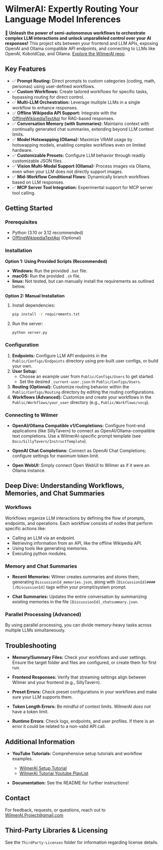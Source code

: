 # WilmerAI: Expertly Routing Your Language Model Inferences

🚀 **Unleash the power of semi-autonomous workflows to orchestrate complex LLM interactions and unlock unparalleled control over your AI responses!** This project sits between your frontend and LLM APIs, exposing OpenAI and Ollama compatible API endpoints, and connecting to LLMs like OpenAI, KoboldCpp, and Ollama.  [Explore the WilmerAI repo](https://github.com/SomeOddCodeGuy/WilmerAI).

## Key Features

*   ✅ **Prompt Routing:** Direct prompts to custom categories (coding, math, personas) using user-defined workflows.
*   ✅ **Custom Workflows:** Create tailored workflows for specific tasks, bypassing routing for direct control.
*   ✅ **Multi-LLM Orchestration:** Leverage multiple LLMs in a single workflow to enhance responses.
*   ✅ **Offline Wikipedia API Support:** Integrate with the [OfflineWikipediaTextApi](https://github.com/SomeOddCodeGuy/OfflineWikipediaTextApi) for RAG-based responses.
*   ✅ **Conversation Memory (with Summaries):** Maintains context with continually generated chat summaries, extending beyond LLM context limits.
*   ✅ **Model Hotswapping (Ollama):** Maximize VRAM usage by hotswapping models, enabling complex workflows even on limited hardware.
*   ✅ **Customizable Presets:** Configure LLM behavior through readily customizable JSON files.
*   ✅ **Vision Multi-Modal Support (Ollama):** Process images via Ollama, even when your LLM does not directly support images.
*   ✅ **Mid-Workflow Conditional Flows:** Dynamically branch workflows based on LLM responses.
*   ✅ **MCP Server Tool Integration:** Experimental support for MCP server tool calling.

## Getting Started

### Prerequisites

*   Python (3.10 or 3.12 recommended)
*   [OfflineWikipediaTextApi](https://github.com/SomeOddCodeGuy/OfflineWikipediaTextApi) (Optional)

### Installation

**Option 1: Using Provided Scripts (Recommended)**

- **Windows:** Run the provided `.bat` file.
- **macOS:** Run the provided `.sh` file.
- **linux:** Not tested, but can manually install the requirements as outlined below.

**Option 2: Manual Installation**

1.  Install dependencies:

    ```bash
    pip install -r requirements.txt
    ```

2.  Run the server:

    ```bash
    python server.py
    ```

### Configuration

1.  **Endpoints:** Configure LLM API endpoints in the `Public/Configs/Endpoints` directory using pre-built user configs, or build your own.
2.  **User Setup:**
    *   Choose an example user from `Public/Configs/Users` to get started.
    *   Set the desired `_current-user.json` in `Public/Configs/Users`.
3.  **Routing (Optional):** Customize routing behavior within the `Public/Configs/Routing` directory by editing the routing configurations.
4.  **Workflows (Advanced):** Customize and create your workflows in the `Public/Workflows/your_user` directory (e.g., `Public/Workflows/socg`).

### Connecting to Wilmer

*   **OpenAI/Ollama Compatible v1/Completions:** Configure front-end applications (like SillyTavern) to connect as OpenAI/Ollama-compatible text completions. Use a WilmerAI-specific prompt template (see `Docs/SillyTavern/InstructTemplate`).

*   **OpenAI Chat Completions:**  Connect as OpenAI Chat Completions; configure settings for maximum token limit.

*   **Open WebUI:** Simply connect Open WebUI to Wilmer as if it were an Ollama instance.

## Deep Dive: Understanding Workflows, Memories, and Chat Summaries

### Workflows

Workflows organize LLM interactions by defining the flow of prompts, endpoints, and operations.  Each workflow consists of nodes that perform specific actions like:

*   Calling an LLM via an endpoint.
*   Retrieving information from an API, like the offline Wikipedia API.
*   Using tools like generating memories.
*   Executing python modules.

### Memory and Chat Summaries

*   **Recent Memories:** Wilmer creates summaries and stores them, generating  `DiscussionId_memories.json`, along with `[DiscussionId]####[/DiscussionId]` tags within your prompt/system prompt.

*   **Chat Summaries:** Updates the entire conversation by summarizing existing memories in the file `[DiscussionId]_chatsummary.json`.

### Parallel Processing (Advanced)

By using parallel processing, you can divide memory-heavy tasks across multiple LLMs simultaneously.

## Troubleshooting

*   **Memory/Summary Files:** Check your workflows and user settings. Ensure the target folder and files are configured, or create them for first run.

*   **Frontend Responses:** Verify that streaming settings align between Wilmer and your frontend (e.g., SillyTavern).

*   **Preset Errors:**  Check preset configurations in your workflows and make sure your LLM supports them.

*   **Token Length Errors:**  Be mindful of context limits. WilmerAI *does not* have a token limit.
*   **Runtime Errors**:  Check logs, endpoints, and user profiles. If there is an error it could be related to a non-valid API call.

## Additional Information

*   **YouTube Tutorials:** Comprehensive setup tutorials and workflow examples.

    *   [WilmerAI Setup Tutorial](https://www.youtube.com/watch?v=v2xYQCHZwJM)
    *   [WilmerAI Tutorial Youtube PlayList](https://www.youtube.com/playlist?list=PLjIfeYFu5Pl7J7KGJqVmHM4HU56nByb4X)
*   **Documentation:**  See the README for further instructions!

## Contact

For feedback, requests, or questions, reach out to WilmerAI.Project@gmail.com

## Third-Party Libraries & Licensing

See the `ThirdParty-Licenses` folder for information regarding license details.